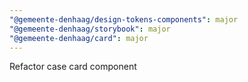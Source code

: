 ```yaml
---
"@gemeente-denhaag/design-tokens-components": major
"@gemeente-denhaag/storybook": major
"@gemeente-denhaag/card": major
---
```


Refactor case card component
